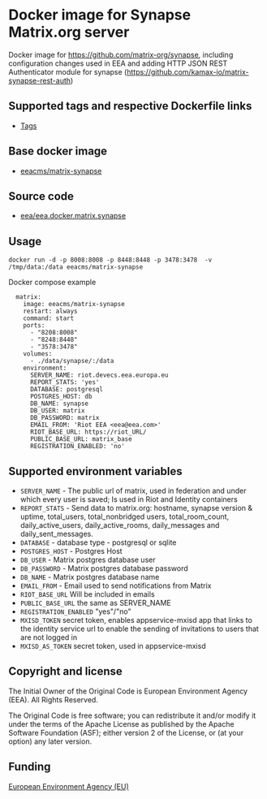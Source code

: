 # Docker image for Synapse Matrix.org server

Docker image for https://github.com/matrix-org/synapse, including configuration changes used in EEA and adding HTTP JSON REST Authenticator module for synapse (https://github.com/kamax-io/matrix-synapse-rest-auth)

## Supported tags and respective Dockerfile links

  - [Tags](https://hub.docker.com/r/eeacms/matrix-synapse/tags/)

## Base docker image

 - [eeacms/matrix-synapse](https://hub.docker.com/r/eeacms/matrix-synapse/)

## Source code

  - [eea/eea.docker.matrix.synapse](http://github.com/eea/eea.docker.matrix.synapse)

## Usage

```
docker run -d -p 8008:8008 -p 8448:8448 -p 3478:3478  -v /tmp/data:/data eeacms/matrix-synapse
```

Docker compose example
```
  matrix:
    image: eeacms/matrix-synapse
    restart: always
    command: start
    ports:
      - "8208:8008"
      - "8248:8448"
      - "3578:3478"
    volumes:
      - ./data/synapse/:/data
    environment:
      SERVER_NAME: riot.devecs.eea.europa.eu
      REPORT_STATS: 'yes'
      DATABASE: postgresql
      POSTGRES_HOST: db
      DB_NAME: synapse
      DB_USER: matrix
      DB_PASSWORD: matrix
      EMAIL_FROM: 'Riot EEA <eea@eea.com>'
      RIOT_BASE_URL: https://riot_URL/
      PUBLIC_BASE_URL: matrix_base
      REGISTRATION_ENABLED: 'no'
```

## Supported environment variables

* `SERVER_NAME` - The public url of matrix, used in federation and under which every user is saved; Is used in Riot and Identity containers
* `REPORT_STATS` - Send data to matrix.org: hostname, synapse version & uptime, total_users, total_nonbridged users, total_room_count, daily_active_users, daily_active_rooms, daily_messages and daily_sent_messages.
* `DATABASE` - database type - postgresql or sqlite
* `POSTGRES_HOST` - Postgres Host
* `DB_USER` - Matrix postgres database user
* `DB_PASSWORD` - Matrix postgres database password
* `DB_NAME` - Matrix postgres database name
* `EMAIL_FROM` - Email used to send notifications from Matrix
* `RIOT_BASE_URL` Will be included in emails
* `PUBLIC_BASE_URL` the same as SERVER_NAME
* `REGISTRATION_ENABLED` "yes"/"no"
* `MXISD_TOKEN` secret token, enables appservice-mxisd app that links to the identity service url to enable the sending of invitations to users that are not logged in
* `MXISD_AS_TOKEN`  secret token, used in appservice-mxisd 


## Copyright and license

The Initial Owner of the Original Code is European Environment Agency (EEA).
All Rights Reserved.

The Original Code is free software; you can redistribute it and/or modify
it under the terms of the Apache License as published by the Apache Software Foundation (ASF);
either version 2 of the License, or (at your option) any later version.

## Funding

[European Environment Agency (EU)](http://eea.europa.eu)
